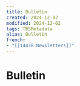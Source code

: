 ```yaml
---
title: Bulletin
created: 2024-12-02
modified: 2024-12-02
tags: TBSMetadata
alias: Bulletin
french:
- "[[14438 Newsletters]]"
---
```

# Bulletin

